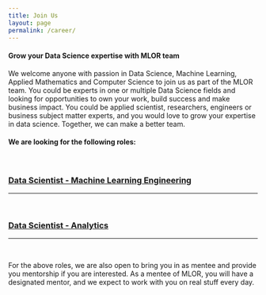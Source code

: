 ```yaml
---
title: Join Us
layout: page
permalink: /career/
---
```

<meta name="viewport" content="width=device-width, initial-scale=1">
<style>
#hp  {
float: left;    
 margin: 0 15px 0 0;
}
img {
  border: 2px solid #555;
}

p {
  font-family: 'Source Sans Pro', sans-serif;
  font-size: 15px;
  font-weight: normal;
}

h4 {
  font-family: 'Source Sans Pro', sans-serif;
  font-size: 15px;
  font-weight: normal;
}

body {
background-color: rgb(241,236,238);
background-color: radial-gradient(circle, rgba(241,236,238,1) 0%, rgba(97,124,196,1) 75%);
}
 
</style>
<script src="https://kit.fontawesome.com/7812f4f196.js" crossorigin="anonymous"></script>



<p><h4>Grow your Data Science expertise with MLOR team</h4></p>

<p>We welcome anyone with passion in Data Science, Machine Learning, Applied Mathematics and Computer Science to join us as part of the MLOR team. You could be experts in one or multiple Data Science fields and looking for opportunities to own your work, build success and make business impact. You could be applied scientist, researchers, engineers or business subject matter experts, and you would love to grow your expertise in data science. Together, we can make a better team.</p>
  
<p><h4>We are looking for the following roles:</h4></p>  
<br/>
<h3><a href="https://ml-or-ds-team.github.io/career/mle.html">Data Scientist - Machine Learning Engineering</a></h3>
<hr>
<br/>
<h3><a href='https://ml-or-ds-team.github.io/career/analytics.html'>Data Scientist - Analytics</a></h3>
<hr>
<br/>
<p></p> For the above roles, we are also open to bring you in as mentee and provide you mentorship if you are interested. As a mentee of MLOR, you will have a designated mentor, and we expect to work with you on real stuff every day. 
